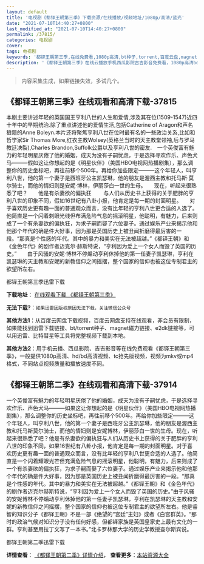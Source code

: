 ```yaml
---
layout: default
title: '电视剧《都铎王朝第三季》下载资源/在线播放/视频地址/1080p/高清/蓝光'
date: "2021-07-10T14:40:27+0800"
last_modified_at: "2021-07-10T14:40:27+0800"
permalink: /37815/
categories: 电视剧
cover:
tags: 电视剧
keywords: '都铎王朝第三季,在线免费看,1080p高清,bt种子,torrent,百度云盘,magnet,磁力链,迅雷下载资源'
description: '《都铎王朝第三季》在线云播放手机西瓜影院吉吉影音免费看，1080p高清bd/hd未删减完整版和tc抢先枪版，mkv/mp4格式，附带bt/torrent种子、magnet/磁力链、百度云盘、网盘资源迅雷下载链接'
---
```


>内容采集生成，如果链接失效，多试几个。


## 《都铎王朝第三季》在线观看和高清下载-37815

本剧主要讲述年轻的英国国王亨利八世的人生和爱情,涉及其在位(1509-1547)近四十年中的早期统治.除了重点讲述他的爱情生活,包括Catherine of Aragon和声名狼籍的Anne Boleyn.本片还将聚焦亨利八世在位时最有名的一些政治关系,比如和哲学家Sir Thomas More,红衣主教Wolsey(英格兰当时的天主教堂领袖,后与罗马教廷决裂),Charles Brandon,Suffolk公爵以及亨利八世的密友.　一个英俊富有魅力的年轻明星厌倦了他的婚姻，成天为没有子嗣忧虑，于是选择寻欢作乐、声色犬马———假如这让你想起的是《明星伙伴》（美国HBO电视网热播剧集），那么调整你的历史坐标吧，再往前移个500年。再给你加些限定———这个年轻人，叫亨利八世，他的第一个妻子是西班牙公主凯瑟琳，他的朋友是渥西主教和托马斯·莫尔骑士，而他的情妇则是安妮·博林，伊丽莎白一世的生母。　　现在，听起来很熟悉了吧？　　他是有杀妻欲的偏执狂 　　与人们从历史书上获得的关于肥胖的亨利八世的印象不同，假如16世纪有八卦小报，他肯定是每一期的封面明星。　　对于喜欢历史更有趣一面的普通观众而言，没有比年轻的亨利八世更合适的人选了。他简直是一个闪着刺眼光线但布满危险气息的摇滚明星，他聪明，有魅力，后来则成了一个有杀妻欲的偏执狂，为求子嗣而娶了六位妻子。通过娱乐产业来揭示他和他那个年代的确是件大好事，因为那是英国历史上被丑闻折磨得最厉害的一段。“那真是个性感的年代。其中的暴力和美实在无法被超越。”《都铎王朝》和《金色年代》的剧作者迈克尔·赫斯特说，“亨利因为爱上一个女人而毁了英国的历史。”　　由于风骚的安妮·博林不停煽动亨利休掉他的第一任妻子凯瑟琳，亨利在凯瑟琳的天主教和安妮的新教信仰之间摇摆，整个国家的信仰也被这位专制君主的欲望所左右。


都铎王朝第三季迅雷下载

**下载地址**： [在线观看下载 《都铎王朝第三季》](https://www.993dy.com//vod-detail-id-29125.html) 


**无法下载?**：`如果迅雷因版权原因无法下载，关注微信公众号 `

**其他方法1**：从百度云网盘下载视频，百度云网盘支持在线观看，非会员有限制，如果能找到迅雷下载链接、bt/torrent种子、magnet磁力链接、e2dk链接等，可以用迅雷、比特彗星等工具将完整视频下载到本地。

**其他方法2**：用手机云播、西瓜影院、吉吉影音等在线免费观看《都铎王朝第三季》，一般提供1080p高清、hd/bd高清视频、tc抢先版视频，视频为mkv或mp4格式，不同站点视频质量和播放速度不同。


## 《都铎王朝第二季》在线观看和高清下载-37914

一个英俊富有魅力的年轻明星厌倦了他的婚姻，成天为没有子嗣忧虑，于是选择寻欢作乐、声色犬马———如果这让你想起的是《明星伙伴》（美国HBO电视网热播剧集），那么调整你的历史坐标吧，再往前移个500年。再给你加些限定———这个年轻人，叫亨利八世，他的第一个妻子是西班牙公主凯瑟琳，他的朋友是渥西主教和托马斯莫尔骑士，而他的情妇则是安妮博林，伊丽莎白一世的生母。现在，听起来很熟悉了吧？他是有杀妻欲的偏执狂与人们从历史书上获得的关于肥胖的亨利八世的印象不同，如果16世纪有八卦小报，他肯定是每一期的封面明星。对于喜欢历史更有趣一面的普通观众而言，没有比年轻的亨利八世更合适的人选了。他简直是一个闪着耀眼光芒但充满危险气息的摇滚明星，他聪明，有魅力，后来则成了一个有杀妻欲的偏执狂，为求子嗣而娶了六位妻子。通过娱乐产业来揭示他和他那个年代的确是件大好事，因为那是英国历史上被丑闻折磨得最厉害的一段。“那真是个性感的年代。其中的暴力和美实在无法被超越。”《都铎王朝》和《金色年代》的剧作者迈克尔赫斯特说，“亨利因为爱上一个女人而毁了英国的历史。”由于风骚的安妮博林不停煽动亨利休掉他的第一任妻子凯瑟琳，亨利在凯瑟琳的天主教和安妮的新教信仰之间摇摆，整个国家的信仰也被这位专制君主的欲望所左右。他是睿智的知识分子《都铎王朝》不是一部《绝望的“宫廷”主妇》或者《白宫群英》。“那时的政治气候对知识分子没有任何好感，但都铎家族是英国皇家史上最有文化的一群。亨利甚至用拉丁文写了一本书。”北卡罗林那大学的历史学教授查尔斯宾说。


都铎王朝第二季迅雷下载

**详情查看**： [《都铎王朝第二季》详情介绍](/movie/37914/)， **查看更多**：[本站资源大全](/movie/t/all/)

